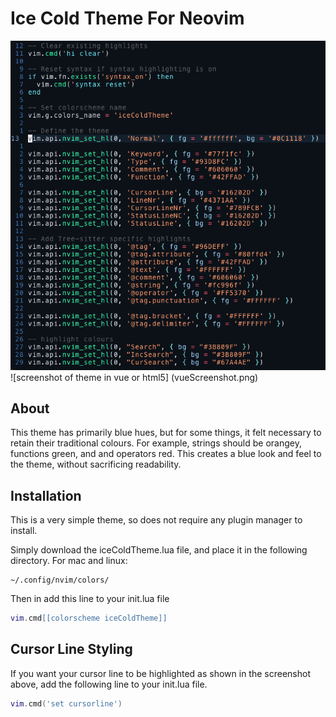 # Ice Cold Theme For Neovim
![screenshot of theme](screenshot.png)
![screenshot of theme in vue or html5] (vueScreenshot.png)
## About
This theme has primarily blue hues, but for some things, it felt necessary to retain their traditional colours. For example, strings should be orangey, functions green, and and operators red. This creates a blue look and feel to the theme, without sacrificing readability.
## Installation
This is a very simple theme, so does not require any plugin manager to install.

Simply download the iceColdTheme.lua file, and place it in the following directory.
For mac and linux:
```
~/.config/nvim/colors/
```

Then in add this line to your init.lua file

```.lua
vim.cmd[[colorscheme iceColdTheme]]
```

## Cursor Line Styling
If you want your cursor line to be highlighted as shown in the screenshot above, add the following line to your init.lua file.

```.lua
vim.cmd('set cursorline')
```
